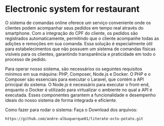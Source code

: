 # Electronic system for restaurant

O sistema de comandas online oferece um serviço conveniente onde os clientes podem acompanhar seus pedidos em tempo real através do smartphone. Com a integração do CPF do cliente, os pedidos são registrados automaticamente, permitindo que o cliente acompanhe todas as adições e remoções em sua comanda. Essa solução é especialmente útil para estabelecimentos que não possuem um sistema de comandas físicas visíveis para os clientes, garantindo transparência e praticidade em todo o processo de pedido.

Para operar nosso sistema, são necessários os seguintes requisitos mínimos em sua máquina: PHP, Composer, Node.js e Docker. O PHP e o Composer são essenciais para executar o Laravel, que contém a API principal do sistema. O Node.js é necessário para executar o front-end, enquanto o Docker é utilizado para virtualizar o ambiente no qual a API é executada. Esses componentes garantem a funcionalidade e desempenho ideais do nosso sistema de forma integrada e eficiente.

Como fazer para rodar o sistema:
Faça o Download dos arquivos:

```
https://github.com/andre-albuquerque01/literate-octo-potato.git
```
